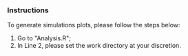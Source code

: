 ### Instructions
To generate simulations plots, please follow the steps below:
1. Go to "Analysis.R";
2. In Line 2, please set the work directory at your discretion.
